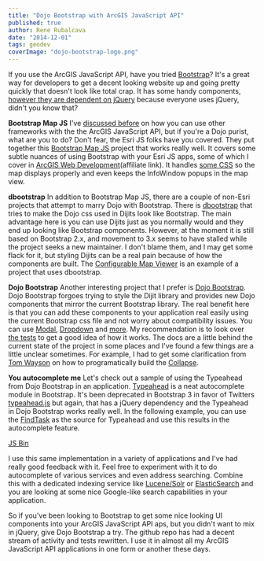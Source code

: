 ```yaml
---
title: "Dojo Bootstrap with ArcGIS JavaScript API"
published: true
author: Rene Rubalcava
date: "2014-12-01"
tags: geodev
coverImage: "dojo-bootstrap-logo.png"
---
```


If you use the ArcGIS JavaScript API, have you tried [Bootstrap](http://getbootstrap.com/)? It's a great way for developers to get a decent looking website up and going pretty quickly that doesn't look like total crap. It has some handy components, [however they are dependent on jQuery](http://getbootstrap.com/javascript/) because everyone uses jQuery, didn't you know that?

**Bootstrap Map JS** I've [discussed before](https://odoe.net/blog/using-angularjs-with-arcgis-api-for-javascript/) on how you can use other frameworks with the the ArcGIS JavaScript API, but if you're a Dojo purist, what are you to do? Don't fear, the Esri JS folks have you covered. They put together this [Bootstrap Map JS](https://github.com/Esri/bootstrap-map-js) project that works really well. It covers some subtle nuances of using Bootstrap with your Esri JS apps, some of which I cover in [ArcGIS Web Development](http://www.manning.com/rubalcava/?a_aid=rrubalcava)(affiliate link). It handles [some CSS](https://github.com/Esri/bootstrap-map-js/blob/master/src/css/bootstrapmap.css) so the map displays properly and even keeps the InfoWindow popups in the map view.

**dbootstrap** In addition to Bootstrap Map JS, there are a couple of non-Esri projects that attempt to marry Dojo with Bootstrap. There is [dbootstrap](https://github.com/martinpengellyphillips/dbootstrap) that tries to make the Dojo css used in Dijits look like Bootstrap. The main advantage here is you can use Dijits just as you normally would and they end up looking like Bootstrap components. However, at the moment it is still based on Bootstrap 2.x, and movement to 3.x seems to have stalled while the project seeks a new maintainer. I don't blame them, and I may get some flack for it, but styling Dijits can be a real pain because of how the components are built. The [Configurable Map Viewer](https://github.com/cmv/cmv-app) is an example of a project that uses dbootstrap.

**Dojo Bootstrap** Another interesting project that I prefer is [Dojo Bootstrap](https://github.com/xsokev/Dojo-Bootstrap). Dojo Bootstrap forgoes trying to style the Dijit library and provides new Dojo components that mirror the current Bootstrap library. The real benefit here is that you can add these components to your application real easily using the current Bootstrap css file and not worry about compatibility issues. You can use [Modal](http://xsokev.github.io/Dojo-Bootstrap/modal.html), [Dropdown](http://xsokev.github.io/Dojo-Bootstrap/dropdown.html) and [more](http://xsokev.github.io/Dojo-Bootstrap/). My recommendation is to look over [the tests](https://github.com/xsokev/Dojo-Bootstrap/tree/master/tests) to get a good idea of how it works. The docs are a little behind the current state of the project in some places and I've found a few things are a little unclear sometimes. For example, I had to get some clarification from [Tom Wayson](https://twitter.com/tomwayson/status/529317224952389632) on how to programatically build the [Collapse](http://jsfiddle.net/tomwayson/yLxg5e5m/).

**You autocomplete me** Let's check out a sample of using the Typeahead from Dojo Bootstrap in an application. [Typeahead](http://xsokev.github.io/Dojo-Bootstrap/typeahead.html) is a neat autocomplete module in Bootstrap. It's been deprecated in Bootstrap 3 in favor of Twitters [typeahead.js](https://github.com/twitter/typeahead.js/) but again, that has a jQuery dependency and the Typeahead in Dojo Bootstrap works really well. In the following example, you can use the [FindTask](https://developers.arcgis.com/javascript/jsapi/findtask-amd.html) as the source for Typeahead and use this results in the autocomplete feature.

[JS Bin](http://jsbin.com/sesacitafa/1/embed?js,output)


I use this same implementation in a variety of applications and I've had really good feedback with it. Feel free to experiment with it to do autocomplete of various services and even address searching. Combine this with a dedicated indexing service like [Lucene/Solr](http://lucene.apache.org/) or [ElasticSearch](http://www.elasticsearch.org/) and you are looking at some nice Google-like search capabilities in your application.

So if you've been looking to Bootstrap to get some nice looking UI components into your ArcGIS JavaScript API aps, but you didn't want to mix in jQuery, give Dojo Bootstrap a try. The github repo has had a decent stream of activity and tests rewritten. I use it in almost all my ArcGIS JavaScript API applications in one form or another these days.
